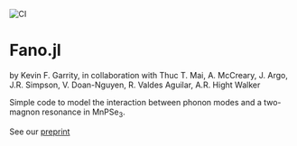 ![CI](https://github.com/usnistgov/ThreeBodyTB.jl/workflows/CI/badge.svg)


# Fano.jl

by Kevin F. Garrity, in collaboration with Thuc T. Mai, A. McCreary, J. Argo, J.R. Simpson, V. Doan-Nguyen, R. Valdes Aguilar, A.R. Hight Walker

Simple code to model the interaction between phonon modes and a two-magnon resonance in MnPSe<sub>3</sub>.

See our [preprint](https://arxiv.org/abs/2011.12557)
